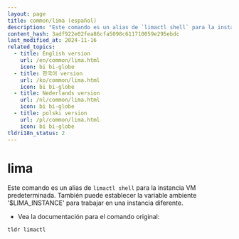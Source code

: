 ```yaml
---
layout: page
title: common/lima (español)
description: "Este comando es un alias de `limactl shell` para la instancia VM predeterminada."
content_hash: 3adf922e02fea86cfa5098c611710059e295ebdc
last_modified_at: 2024-11-16
related_topics:
  - title: English version
    url: /en/common/lima.html
    icon: bi bi-globe
  - title: 한국어 version
    url: /ko/common/lima.html
    icon: bi bi-globe
  - title: Nederlands version
    url: /nl/common/lima.html
    icon: bi bi-globe
  - title: polski version
    url: /pl/common/lima.html
    icon: bi bi-globe
tldri18n_status: 2
---
```

# lima

Este comando es un alias de `limactl shell` para la instancia VM predeterminada.
También puede establecer la variable ambiente '$LIMA_INSTANCE' para trabajar en una instancia diferente.

- Vea la documentación para el comando original:

`tldr limactl`
